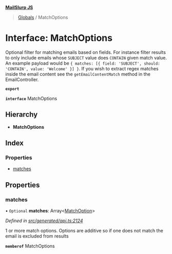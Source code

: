 **[MailSlurp JS](../README.md)**

> [Globals](../README.md) / MatchOptions

# Interface: MatchOptions

Optional filter for matching emails based on fields. For instance filter results to only include emails whose `SUBJECT` value does `CONTAIN` given match value. An example payload would be `{ matches: [{ field: 'SUBJECT', should: 'CONTAIN', value: 'Welcome' }] }`. If you wish to extract regex matches inside the email content see the `getEmailContentMatch` method in the EmailController.

**`export`** 

**`interface`** MatchOptions

## Hierarchy

* **MatchOptions**

## Index

### Properties

* [matches](matchoptions.md#matches)

## Properties

### matches

• `Optional` **matches**: Array\<[MatchOption](../modules/matchoption.md)>

*Defined in [src/generated/api.ts:2124](https://github.com/mailslurp/mailslurp-client/blob/359c034/src/generated/api.ts#L2124)*

1 or more match options. Options are additive so if one does not match the email is excluded from results

**`memberof`** MatchOptions
